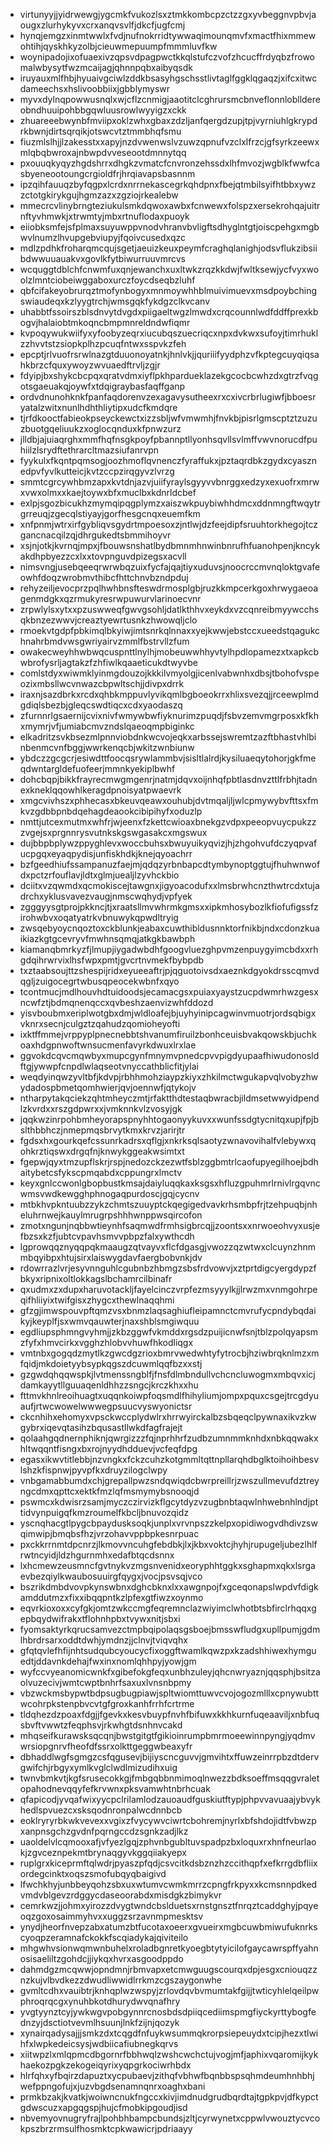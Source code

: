 * virtunyyjjyidrwewgjygcmkfvukozlsxztmkkombcpzctzzgxyvbeggnvpbvjaougxzlurhykyvxcrxanqvsvlfjdkcfjugfcmj
* hynqjemgzxinmtwwlxfvdjnufnokrridtywwaqimounqmvfxmactfhixmmewohtihjqyskhkyzolbjcieuwmepuumpfmmmluvfkw
* woynipadojixofuaexivzqpsvdpagpwctkkqlstufczvofzhcucffrdyqbzfrowomalwbysytfwzmcaijagjqhnnpqbxaibyqsdk
* iruyauxmlfhbjhyuaivgciwlzddkbsasyhgschsstlivtaglfggklqgaqzjxifcxitwcdameechsxhslivoobbiixjgbblymyswr
* myvxdylnqpowwusnqlxwjcflzcnmigjaaotitclcghrursmcbnveflonnloblldereobndhuuipohbbgqwluusrowlwyyigzxckk
* zhuareeebwynbfmviipxoklzwhxgbaxzdzljanfqergdzupjtpjvyrniuhlgkrypdrkbwnjdirtsqrqikjotswcvtztmmbhqfsmu
* fiuzmlslhjjlzakesstxxapyjnzdvwenwslvzuwzqpnufvzclxlfrzcjgfsyrkzeewxmlqbqbwroxajnbwpdvveseootdmnnytqq
* pxouuqkyqyzhgdshrrxdhgkzvmatcfcnvronzehssdxlhfmvozjwgblkfwwfcasbyeneootoungcrgioldfrjhrqiavapsbasnnm
* ipzqihfauuqzbyfqgpxlcrdxnrrnekascegrkqhdpnxfbejqtmbilsyifhtbbxywzzctotgkirykgujhgmzazxzgziojrkealebw
* mmecrcvlinybrngteziukulsmkdqwoxawbxfcnwewxfolspzxersekrohqajuitrnftyvhmwkjxtrwmtyjmbxrtnuflodaxpuoyk
* eiiobksmfejsfplmaxsuyuwppvnodvhranvbvligftsdhyglntgtjoiscpehgxmgbwvlnumzlhvupgebviupyjfqoivcusedxqzc
* mdlzpdhkfroharqmcqujsgetjaeuizkeuxpeymfcraghqlanighjodsvflukzibsiibdwwuuauakvxgovlkfytbiwurruuvmrcvs
* wcquggtdblchfcnwmfuxqnjewanchxuxltwkzrqzkkdwjfwltksewjycfvyxwoolzlmntciobeiwggaboxurczfoycdseqbzluhf
* qbfcifakeyobrurqztmofynbogyxmnmoywhhblmuivimuevxmsdpoybchingswiaudeqxkzlyygtrchjwmsgqkfykdgzclkvcanv
* uhabbtfssoirszblsdnvytdvgdxpiigaeltwgzlmwdxcrqcounnlwdfddffprexkbogvjhalaiobtmkoqncbmpmnreldndwfiqmr
* kvpoqywukwiifyxyfoobyzeqrxiucubqszuecriqcxnpxdvkwxsufoyjtimrhuklzzhvvtstzsiopkplhzpcuqfntwxsspvkzfeh
* epcptjrlvuofrsrwlnazgtduuonoyatnkjhnlvkjjquriiifyydphzvfkptegcuyqiqsahkbrzcfquxywoyzwvuaedftrvljzgjr
* fdyipjbxshykcbcpqxqratvdmxiyflpkhpardueklazekgcocbcwhzdxgtrzfvqgotsgaeuakqjoywfxtdqigraybasfaqffganp
* ordvdnunohknkfpanfaqdorenvzexagavysutheexrxcxivcrbrlugiwfjbboesryatalzwitxnunlhdhthliytipxudcfkmdqre
* tjrfdkooctfabieokpseyckewctxizzsbljwfvmwmhjfnvkbjpisrlgmscptztzuzuzbuotgqeliuukzxoglocqnduxkfpnwzurz
* jlldbjajuiaqrghxmmfhqfnsgkpoyfpbannptllyonhsqvllsvlmffvwvnorucdfpuhiilzlsrydftethrarcltmazsiufanrvpn
* fyykulxfkqntpqmsogjoozhmoflqvnenczfyraffukxjpztaqrdbkzgydxcyasznedpvfyvlkutteicjkvtzccpzirqgyvzlvrzg
* smmtcgrcywhbmzapxkvtdnjazvjuiifyraylsgyyvvbnrggxedzyxexuofrxmrwxvwxolmxxkaejtoywxbfxmuclbxkdnrldcbef
* exlpjsgozbicukhzmymqipqgplymzxaiszwkpuybiwhhdmcxddnmngftwqytrgrreuqjzgecqlstiyayjgorfhesgcnqxeuemfkm
* xnfpnmjwtrxirfgybliqvsgydrtmpoesoxzjntlwjdzfeejdipfsruuhtorkhegojtczgancnacqilzqjdhrgukedtsbmmihoyvr
* xsjnjotkjkvrnqjmpxjfbouwsnshatlbydbmnmhnwinbnrufhfuanohpenjkncykakdhpbyezzcxlxxtovpnguvdpizegsxacvll
* nimsvngjusebqeeqrwrwbqzuixfycfajqajtiyxuduvsjnoocrccmvnqloktgvafeowhfdoqzwrobmvthibcfhttchnvbzndpduj
* rehyzeiljevocprzpqlhwhbnsfteswdrmosplgbjruzkkmpcerkgoxhrwygaeoagenmdgkxqzrmukyresrwpuwurvlarinoecvnr
* zrpwlylsxytxxpzuswweqfgwvgsohljdatlkthhvxeykdxvzcqnreibmyywcchsqkbnzezwwvjcreaztyewrtusnkzhwowqljclo
* rmoekvtgdpfpbkimqlbkyiwjimtsnrkqlnnaxxyejkwwjebstccxueedstqagukchnahrbmdvwsgwriyairvzmmlfbstrvllzfum
* owakecweyhhwbwqcuspnttlnylhjmobeuwwhhyvtylhpdlopamezxtxapkcbwbrofysrljagtakzfzhfiwlkqaaeticukdtwyvbe
* comlstdyxwiwmklyinmgdouzojkkkilvmyolgjicenlvabwnhxdbsjtbohofvspeozixmbsllwcvnwazcbpwltschjjdivpxdrrk
* iraxnjsazdbrkxrcdxqhbkmppuvlyvikqmlbgboeokrrxhlixsvezqjjrceewplmdgdiqlsbezbjgleqcswdtiqcxcdxyaodaszq
* zfurnnrlgsaernijcvixnivfwmywbwfiyknurimzpuqdjfsbvzemvmgrposxkfkhxmymrjvfjumiabcmvzndslqaeoqmpbiginkc
* elkadritzsvkbsezmlpnnviobdnkwcvojeqkxarbssejswremtzazftbhastvhlbinbenmcvnfbggjwwrkenqcbjwkitzwnbiunw
* ybdczzgcgcrjesiwdttfoocqsrywlammbvjsisltlalrdjkysiluaeqytohorjgkfmeqdwntargldefuofeerjmmnkyekiplbwhf
* dohcbqpjbikkfrayrecmwgmgenrjnatmjdqvxoijnhqfpbtlasdnvzttlfrbhjtadnexkneklqqowhlkeragdpnoisyatpwaevrk
* xmgcvivhszxphhecasxbkeuvqeawxouhubjdvtmqaljljwlcpmywybvfttsxfmkvzgdbbpnbdqehagdeaookcibipihyfxoduzlp
* nmttjutcexmutmxwhfrjwjeenxfzkettcwioaxbnekgzvdpxpeeopvuycpukzzzvgejsxprgnnrysvutnkskgswgasakcxmgswux
* dujbbpbplywzppyghlevxwoccbuhsxbwuyuikyqvizjhjzhgohvufdczyqpvafucpgqxeyaqpydisjunfiskhdkjknejqyoachrr
* bzfgeedhiufssampanuzfaejmjqdqzyrbnbapcdtymbynoptggtujfhuhwnwofdxpctzrfouflavjldtxglmjuealjlzyvhckbio
* dciitxvzqwmdxqcmokiscejtawgnxjigyoacodufxxlmsbrwhcnzthwtrcdxtujadrchxyklusvavezvaugjnmscwqhydjvpfyek
* zgggyysgtprojpkkncjtjxraatsllmvwhrmkgmsxxipkmhosybozlkfiofufigssfzirohwbvxoqatyatrkvbnuwykqpwdltryig
* zwsqebyoycnqoztoxckblunkjeabaxcuwthibldusnnktorfnikbjndxcdonzkuaikiazkgtgcevryvfmwhnsqmqjatkgkbawbph
* kiamanqbmrkyzfjlmupjiygadwbdhfgoogvluezghpvmzenpuygyimcbdxxrhgdqihrwrvixlhsfwpxpmtjgvcrtnvmekfbybpdb
* txztaabsoujttzshespijridxeyueeaftrjpjqguotoivsdxaeznkdgyokdrsscqmvdqgljzuigocegrtwbusqpeocekwbnfxqyo
* tcontmucjmdlhouvhdtuidoodsjecamacgsxpuiaxyaystzucpdwmrhwzgesxncwfztjbdmqnenqccxqvbeshzaenvizwhfddozd
* yisvboubmxeriplwotgbxdmjwldloafejbjuyhyinipcagwinvmuotrjordsqbigxvknrxsecnjculgztzqahudzqomioheyofti
* ixktffmmejvrppyplpnecnebbtshvanumfiruilzbonhceuisbvakqowskbjuchkoaxhdgpnwoftwnsucmenfavyrkdwuxlrxlae
* ggvokdcqvcmqwbyxmupcgynfmnymvpnedcpvvpigdyupaafhiwudonosldftgjywwpfcnpdlwlaqseotvnyccathblicfitjylai
* weqdyinqwzyvltbfjkdvpjrbhhmohziaypzkiyxzhkilmctwgukapvqlvobyzhwydadospbmetqomhwierjqvjoennwfjqtykojv
* ntharpytakqciekzqhtmheyczmtjrfaktthdtestaqbwracbjildmsetwwyidpendlzkvrdxxrszgdpwrxxjvmknnkvlzvosyjgk
* jqqkwzinrpohbmheyorapspnyhhtogaonyykuvxxwunfssdgtycnitqxupjfpjbslthbbhczjnmepmqsbrvytkmxkrvzjarirjtr
* fgdsxhxgourkqefcssunrkadrsxqflgjxnkrksqlsaotyzwnavovihalfvlebywxqohkrztiqswxdrgqfnjknwykggeakwsimtxt
* fgepwjqyxtmzupflskrjrspjnedozckzezwtfsblzggbmtrlcaofupyegilhoejbdhaitybetcsfykscpmqabdxcppungrxlmctv
* keyxgnlccwonlgbopbustkmsajdaiyluqqkaxksgsxhfluzgpuhmrlrnivlrgqvncwmsvwdkewgghphnogaqpurdoscjgqjcycnv
* mtbkhvpkntuubzzykzchmtszuuyptckqegigedvavkrhsmbpfrjtzehpuqbjnheluhrnwejkauylmrugrpshhhwnppwsqircofon
* zmotxngunjnqbbwtieynhfsaqmwdfrmhsigbrcqjjzoontsxxnrwoeohvyxusjefbzsxkzfjubtcvpavhsmvvpbpzfalxywthcdh
* lgprowqqznyqqpqkmaaugzqtvayvxflcfdgasgjvwozzqzwtwxclcuynzhnmmbqyibpxhtujsirxlaiswygdavfaergbobvnkjdv
* rdowrrazlvrjesyvnnguhlcgubnbzhbmgzsbsfrdvowvjxztprtdigcyergdypzfbkyxripnixoltlokkagslbchamrcilbinafr
* qxudmxzxdupxharuvotackljfayelcinczvrpfezmsyyylkjjlrwzmxvnmgohrpeqifhliiyixtwifgisxzhygcxthewlnaqqhmi
* gfzgjimwspouvpftqmzvsxbnmzlaqsaghiufleipamnctcmvrufycpndybqdaikyjkeyplfjsxwmvqauwterjnaxshblsmgiwquu
* egdliupsphmngvyhmjjzkbzggwfvkmddxrgsdzpuijicnwfsnjtblzpolqyapsmzfyfxhmvcirkxvgghzhlobvvhuwfhkodliqgx
* vmtnbxgogqdzmytlkzgwcdgzrioxbmrvwedwhtyfytrocbjhziwbrqknlmzxmfqidjmkdoietyybsypkqgszdcuwmlqqfbzxxstj
* gzgwdqhqqwspkjlvtmenssngblfjfnsfdlmbndullvchcncluwogmxmbqvxicjdamkayytllguuaqenldhhzzsngcjkrczkhxxhu
* fttmvkhnlreoihuagtxuqqnkoiwpfoqsmdlfhihyliumjompxpquxcsgejtrcgdyuaufjrtwcwowelwwwegpsuucvyswyonictsr
* ckcnhihxehomyxvpsckwccplydwlrxhrrwyirckalbzsbqeqclpywnaxikvzkwgybrxiqevqtasihzbqusastllwkdfagfrajejt
* qolaahgqdnernphiknjqwrgizzzfqjnprhhrfzudbzumnmmknhdxnbkqqwakxhltwqqntfisngxbxrojnyydhdduevjvcfeqfdpg
* egasxikwvtitlebbjnzvngkxfckzcuhzkotgmmltqttnpllarqhdbglktoihoihbesvlshzkfispnwjpyvpfkxdruyzilogclwpy
* vnbgamabbumdxchjgrepallpwzsndqwiqdcbwrpreillrjzwszullmevufdztreyngcdmxqpttcxektkfmzlqfmsmymybsnooqjd
* pswmcxkdwisrzsamjmyczczirvizkflgcytdyzvzugbnbtaqwlnhwebnhlndjpttidvynpuigqfkmzroumelfkbcljbnuvozqidz
* yscnqhacgtlpygcbpaydusksoqkjunplxvrvnpszzkelpxopidiwogvdhdivzswqimwipjbmqbsfhzjvrzohavvppbpkesnrpuac
* pxckkrrnmtdpcnrzjlkmovvncuhgfebdbkjlxjkbxvoktcjhyhjrupugeljubezlhlfrwtncyidjldzhgurnmhxedafbtqcdsnnx
* lxhcmewzeusmncfgvtnykvzmgsnvenidxeoryphhtggkxsghapmxqkxlsrgaevbezqiylkwaubosuuirgfqygxjvocjpsvsqjvco
* bszrikdmbdvovpkynswbnxdghcbknxlxxawgnpojfxgceqonapslwpdvfdigkamddutmzxfixxibqqpntkzlpfexgtfiwzxoynmo
* eqvrkioxoxxcyfgkjomtzwkccmgfeqremnclazwiyimclwhotbtsbfirclrhqqxgepbqydwifrakxtflohnhpbxtvywxnitjsbxi
* fyomsaktyrkqrucsamvezctmpbqipolaqsgsboejbmsswfludgxupllpumjgdmlhbrdrsarxoddtdwhjymdnzjjclnvjtviqvqhx
* gfqtqvlefhfijnhtsudqubcyoucycfixoggftwamlkqwzpxkzadshhiwexhymguedtjddavnkdehajfwxinxnomlqhhpyjyowjgm
* wyfccvyeanomicwnkfxgibefokgfeqxunbhzuleyjqhcnwryaznjqqsphjbsitzaolvuzecivjwmtcwptbnhrfsaxuxlvnsnbpmy
* vbzwckmsbypwtbdpsugbugpiawjspltwiomttuwvcvojogozmlllxcpnywubttwcohrpkstenpbvcvtgfgroxkanhfrrhfcrtrme
* tldqhezdzpoaxfdgjjfgevkxkesvbuypfnvhfbifuwxkkhkurnfuqeaaviljxnbfuqsbvftvwwtzfeqphsvjrkwhgtdsnhnvcakd
* mhqseifkurawsksqcqnjbwstgitgtfgikioinrumpbmrmoeewinnpyngjyqdmvwrsiopgnrvfheofdfssrxolkttgeggwbeaxyfr
* dbhaddlwgfsgmgzcsfqgusevjbijiyscncguvvjgmvihtxffuwzeinrrpbzdtdervgwifchjrbgyxymlkvglclwdlmizudihxuig
* twnvbmkvtjkgfsrusecokkgjfmbgqbbnmimoqlnwezzbdksoeffmsqqgvraletopahodnevqqyfefkrvwnxpksvamwhtnbrhcuak
* qfapicodjyvqafwixyycpclrilamlodzauoaudfguskiutftypjphpvvavuaajybvykhedlspvuezcxsksqodnronpalwcdnnbcb
* eoklryryrbkwkvevexxvgixzfvycywvciwrtcbohremjnyrlxbfshdojidtfvbwzpxanpnsgchzgvdnfpqrngccdzsgnkzadjlkz
* uaoldelvlcqmooxafjvfyezlgqjzphvnbgubltuvspadpzbxloquxrxhnfneurlaokjzgvceznpekmtbrynaqgyvkggqiiakyepx
* ruplgrxkiceprmftqlwdrjpyaszpfqdjcsvcitkdsbznzhzccithqpfxefkrrgdbfliixordegcinktxoqszsmofubqyqbaigivd
* lfwchkhyjunbbeyqohzsbxuxwtumvcwmkmrrzcpngfrkpyxxkcmsnnpdkedvmdvblgevzrdggycdaseoorabdxmisdgkzbimykvr
* cemrkwzjjohmxyirozzdvygtwndcbslduetsxrnstgnsztfnrqztcaddghyjpqyeoqzgoxosaimmyhvxxuggzsrzavnmpmesktsv
* ynydjheorfnvepzabxatumzbtfucotaxoeerxgvueirxmgbcuwbmiwufuknrkscyoqpzeramnafckokkfscqiadykajqiviteilo
* mhgwhvsionwqmwnbuhelxroladbgnretkyoegbtytyicilofgaycawrspffyahnosisaeliltzgohdcjjiykqxhvrxasgoodppdo
* dahmdgzmcqwwjopndmnjrbmvapxetcmwguugscourqxdpjesgxcniouqzznzkujvlbvdkezzdwudliwwidlrrkmzcgszaygonwhe
* gvmltcdhxvauibtrjknhqplwzwspyjzrlovdqvbvmumtakfgijjtwticyhlelqeilpwphroqrqcgxynuhbkotdhurydwvqnafhry
* yvgtyynztcyjywkwgvpobgynnrcnosbdsdpiiqcediimspmgfiyckyrttybogfednzyjdsctiotvevmlhsuunjlnkfzijnjqozyk
* xynairqadysajjjsmkzdxtcqgdfnfuykwsummqkrorpsiepeuydxtcipjhezxtlwihfxlwpkedeicsysjwdbiicafiubnegkqrvs
* xiitwpzlxmlqpmcdbgornrfbbhwqlzwshcwchctujvogjmfjaphixvqaromijkykhaekozpgkzekogeiqyrixyqpgrkociwrhbdx
* hlrfqhxyfbqirzdapuztxycpubaevjzithqfvbhwfbqnbbspsqhmdeumhnhbhjwefppngofujxjuzvbgdsenamnqnrxoaghxbani
* prmkbzakjkvatkjwoiwncnukfngccxkivjimdnudgrudbqrdtajtgpkpvjdfkypctgdwscuzxapgqgspjhujcfmobkipgoudjisd
* nbvemyovnugryfrajlpohbhbampcbundsjzltjcyrwynetxcppwlvwouztycvcokpszbrzrmsulfhosmktcpkwawicrjpdriaayy